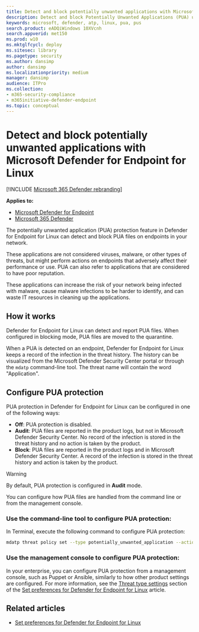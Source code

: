 ```yaml
---
title: Detect and block potentially unwanted applications with Microsoft Defender ATP for Linux
description: Detect and block Potentially Unwanted Applications (PUA) using Microsoft Defender ATP for Linux.
keywords: microsoft, defender, atp, linux, pua, pus
search.product: eADQiWindows 10XVcnh
search.appverid: met150
ms.prod: w10
ms.mktglfcycl: deploy
ms.sitesec: library
ms.pagetype: security
ms.author: dansimp
author: dansimp
ms.localizationpriority: medium
manager: dansimp
audience: ITPro
ms.collection: 
- m365-security-compliance 
- m365initiative-defender-endpoint 
ms.topic: conceptual
---
```


# Detect and block potentially unwanted applications with Microsoft Defender for Endpoint for Linux

[!INCLUDE [Microsoft 365 Defender rebranding](../../includes/microsoft-defender.md)]


**Applies to:**
- [Microsoft Defender for Endpoint](https://go.microsoft.com/fwlink/p/?linkid=2146631)
- [Microsoft 365 Defender](https://go.microsoft.com/fwlink/?linkid=2118804)

The potentially unwanted application (PUA) protection feature in Defender for Endpoint for Linux can detect and block PUA files on endpoints in your network.

These applications are not considered viruses, malware, or other types of threats, but might perform actions on endpoints that adversely affect their performance or use. PUA can also refer to applications that are considered to have poor reputation.

These applications can increase the risk of your network being infected with malware, cause malware infections to be harder to identify, and can waste IT resources in cleaning up the applications.

## How it works

Defender for Endpoint for Linux can detect and report PUA files. When configured in blocking mode, PUA files are moved to the quarantine.

When a PUA is detected on an endpoint, Defender for Endpoint for Linux keeps a record of the infection in the threat history. The history can be visualized from the Microsoft Defender Security Center portal or through the `mdatp` command-line tool. The threat name will contain the word "Application".

## Configure PUA protection

PUA protection in Defender for Endpoint for Linux can be configured in one of the following ways:

- **Off**: PUA protection is disabled.
- **Audit**: PUA files are reported in the product logs, but not in Microsoft Defender Security Center. No record of the infection is stored in the threat history and no action is taken by the product.
- **Block**: PUA files are reported in the product logs and in Microsoft Defender Security Center. A record of the infection is stored in the threat history and action is taken by the product.

>[!WARNING]
>By default, PUA protection is configured in **Audit** mode.

You can configure how PUA files are handled from the command line or from the management console.

### Use the command-line tool to configure PUA protection:

In Terminal, execute the following command to configure PUA protection:

```bash
mdatp threat policy set --type potentially_unwanted_application --action [off|audit|block]
```

### Use the management console to configure PUA protection:

In your enterprise, you can configure PUA protection from a management console, such as Puppet or Ansible, similarly to how other product settings are configured. For more information, see the [Threat type settings](linux-preferences.md#threat-type-settings) section of the [Set preferences for Defender for Endpoint for Linux](linux-preferences.md) article.

## Related articles

- [Set preferences for Defender for Endpoint for Linux](linux-preferences.md)

